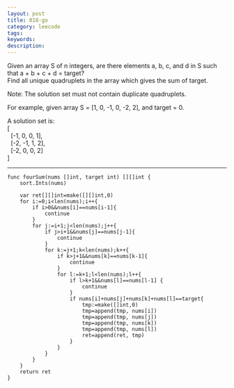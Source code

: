 ```yaml
---
layout: post
title: 018-go
category: leecode
tags: 
keywords: 
description: 
---
```


Given an array S of n integers, are there elements a, b, c, and d in S such that a + b + c + d = target?  
Find all unique quadruplets in the array which gives the sum of target.

Note: The solution set must not contain duplicate quadruplets.

For example, given array S = [1, 0, -1, 0, -2, 2], and target = 0.

A solution set is:  
[  
&nbsp;&nbsp;[-1,  0, 0, 1],  
&nbsp;&nbsp;[-2, -1, 1, 2],  
&nbsp;&nbsp;[-2,  0, 0, 2]  
]

----------

    func fourSum(nums []int, target int) [][]int {
    	sort.Ints(nums)
    	
    	var ret[][]int=make([][]int,0)
    	for i:=0;i<len(nums);i++{
    		if i>0&&nums[i]==nums[i-1]{
    			continue
    		}
    		for j:=i+1;j<len(nums);j++{
    			if j>i+1&&nums[j]==nums[j-1]{
    				continue
    			}
    			for k:=j+1;k<len(nums);k++{
    				if k>j+1&&nums[k]==nums[k-1]{
    					continue
    				}
    				for l:=k+1;l<len(nums);l++{
    					if l>k+1&&nums[l]==nums[l-1] {
    						continue
    					}
    					if nums[i]+nums[j]+nums[k]+nums[l]==target{
    						tmp:=make([]int,0)
    						tmp=append(tmp, nums[i])
    						tmp=append(tmp, nums[j])
    						tmp=append(tmp, nums[k])
    						tmp=append(tmp, nums[l])
    						ret=append(ret, tmp)
    					}
    				}
    			}
    		}
    	}
    	return ret
    }